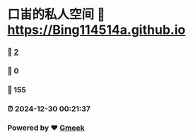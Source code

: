 # 口峀的私人空间 :link: https://Bing114514a.github.io 
### :page_facing_up: [2](https://Bing114514a.github.io/tag.html) 
### :speech_balloon: 0 
### :hibiscus: 155 
### :alarm_clock: 2024-12-30 00:21:37 
### Powered by :heart: [Gmeek](https://github.com/Meekdai/Gmeek)
